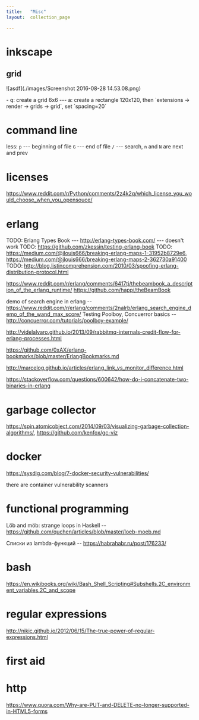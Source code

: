 ```yaml
---
title:   "Misc"
layout:  collection_page

---
```


# inkscape

## grid

![asdf](./images/Screenshot 2016-08-28 14.53.08.png)

<div class="ryctoic-questions" markdown="1">
- q: create a grid 6x6 --- a: create a rectangle 120x120, then `extensions -> render -> grids -> grid`, set `spacing=20`
</div>


# command line

less:
`p` --- beginning of file
`G` --- end of file
`/` --- search, `n` and `N` are next and prev

# licenses

<https://www.reddit.com/r/Python/comments/2z4k2q/which_license_you_would_choose_when_you_opensouce/>

# erlang

TODO: Erlang Types Book --- <http://erlang-types-book.com/> --- doesn't work
TODO: <https://github.com/zkessin/testing-erlang-book>
TODO: <https://medium.com/@jlouis666/breaking-erlang-maps-1-31952b8729e6>, <https://medium.com/@jlouis666/breaking-erlang-maps-2-362730a91400>
TODO: <http://blog.listincomprehension.com/2010/03/spoofing-erlang-distribution-protocol.html>

<https://www.reddit.com/r/erlang/comments/6417tj/thebeambook_a_description_of_the_erlang_runtime/>
<https://github.com/happi/theBeamBook>

demo of search engine in erlang -- <https://www.reddit.com/r/erlang/comments/2nalrb/erlang_search_engine_demo_of_the_wand_max_score/>
Testing Poolboy, Concuerror basics -- http://concuerror.com/tutorials/poolboy-example/

<http://videlalvaro.github.io/2013/09/rabbitmq-internals-credit-flow-for-erlang-processes.html>

<https://github.com/0xAX/erlang-bookmarks/blob/master/ErlangBookmarks.md>

<http://marcelog.github.io/articles/erlang_link_vs_monitor_difference.html>

<https://stackoverflow.com/questions/600642/how-do-i-concatenate-two-binaries-in-erlang>

# garbage collector

<https://spin.atomicobject.com/2014/09/03/visualizing-garbage-collection-algorithms/>, <https://github.com/kenfox/gc-viz>


# docker

<https://sysdig.com/blog/7-docker-security-vulnerabilities/>

there are container vulnerability scanners

# functional programming


Löb and möb: strange loops in Haskell -- <https://github.com/quchen/articles/blob/master/loeb-moeb.md>

Списки из lambda-функций -- <https://habrahabr.ru/post/176233/>

# bash

<https://en.wikibooks.org/wiki/Bash_Shell_Scripting#Subshells.2C_environment_variables.2C_and_scope>





# regular expressions

<http://nikic.github.io/2012/06/15/The-true-power-of-regular-expressions.html>
# first aid

# http

<https://www.quora.com/Why-are-PUT-and-DELETE-no-longer-supported-in-HTML5-forms>
